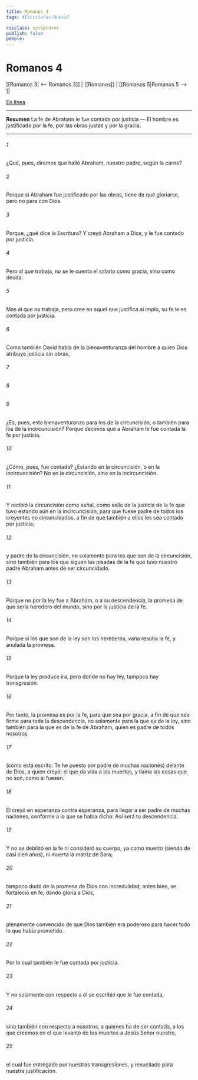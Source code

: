 ```yaml
---
title: Romanos 4
tags: #Escrituras\NuevoT

cssclass: scriptures
publish: false
people:
---
```


# Romanos 4
[[Romanos 3| <-- Romanos 3]] | [[Romanos]] | [[Romanos 5|Romanos 5 --> ]]

[En línea](https://churchofjesuschrist.org/study/scriptures/nt/rom/4?lang=spa)

---
__Resumen__
La fe de Abraham le fue contada por justicia — El hombre es justificado por la fe, por las obras justas y por la gracia.

---
###### 1 
¿Qué, pues, diremos que halló Abraham, nuestro padre, según la carne?

###### 2 
Porque si Abraham fue justificado por las obras, tiene de qué gloriarse, pero no para con Dios.

###### 3 
Porque, ¿qué dice la Escritura? Y creyó Abraham a Dios, y le fue contado por justicia.

###### 4 
Pero al que trabaja, no se le cuenta el salario como gracia, sino como deuda.

###### 5 
Mas al que no trabaja, pero cree en aquel que justifica al impío, su fe le es contada por justicia.

###### 6 
Como también David habla de la bienaventuranza del hombre a quien Dios atribuye justicia sin obras,

###### 7 


###### 8 


###### 9 
¿Es, pues, esta bienaventuranza  para los de la circuncisión, o también para los de la incircuncisión? Porque decimos que a Abraham le fue contada la fe por justicia.

###### 10 
¿Cómo, pues,  fue contada? ¿Estando en la circuncisión, o en la incircuncisión? No en la circuncisión, sino en la incircuncisión.

###### 11 
Y recibió la circuncisión como señal, como sello de la justicia de la fe que tuvo estando aún en la incircuncisión, para que fuese padre de todos los creyentes no circuncidados, a fin de que también a ellos les sea contado por justicia;

###### 12 
y padre de la circuncisión, no solamente para los que son de la circuncisión, sino también para los que siguen las pisadas de la fe que tuvo nuestro padre Abraham antes de ser circuncidado.

###### 13 
Porque no por la ley fue  a Abraham, o a su descendencia, la promesa de que sería heredero del mundo, sino por la justicia de la fe.

###### 14 
Porque si los que son de la ley son los herederos, vana resulta la fe, y anulada la promesa.

###### 15 
Porque la ley produce ira, pero donde no hay ley, tampoco hay transgresión.

###### 16 
Por tanto, la promesa es por la fe, para que sea por gracia, a fin de que sea firme para toda la descendencia, no solamente para la que es de la ley, sino también para la que es de la fe de Abraham, quien es padre de todos nosotros

###### 17 
(como está escrito: Te he puesto por padre de muchas naciones) delante de Dios, a quien creyó; el que da vida a los muertos, y llama las cosas que no son, como si fuesen.

###### 18 
Él creyó en esperanza contra esperanza, para llegar a ser padre de muchas naciones, conforme a lo que se  había dicho: Así será tu descendencia.

###### 19 
Y no se debilitó en la fe ni consideró su cuerpo, ya como muerto (siendo de casi cien años), ni muerta la matriz de Sara;

###### 20 
tampoco dudó de la promesa de Dios con incredulidad; antes bien, se fortaleció en fe, dando gloria a Dios,

###### 21 
plenamente convencido de que Dios también era poderoso para hacer todo lo que había prometido.

###### 22 
Por lo cual también  le fue contada por justicia.

###### 23 
Y no solamente con respecto a él se escribió que le fue contada,

###### 24 
sino también con respecto a nosotros, a quienes ha de ser contada,  a los que creemos en el que levantó de los muertos a Jesús Señor nuestro,

###### 25 
el cual fue entregado por nuestras transgresiones, y resucitado para nuestra justificación.

